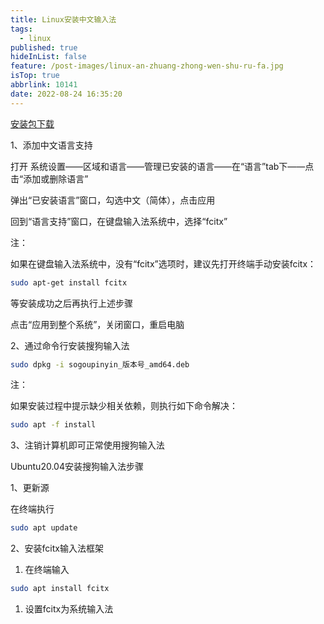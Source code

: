 ```yaml
---
title: Linux安装中文输入法
tags:
  - linux
published: true
hideInList: false
feature: /post-images/linux-an-zhuang-zhong-wen-shu-ru-fa.jpg
isTop: true
abbrlink: 10141
date: 2022-08-24 16:35:20
---
```

[安装包下载](https://shurufa.sogou.com)
<!-- more -->


1、添加中文语言支持

打开 系统设置——区域和语言——管理已安装的语言——在“语言”tab下——点击“添加或删除语言”

弹出“已安装语言”窗口，勾选中文（简体），点击应用

回到“语言支持”窗口，在键盘输入法系统中，选择“fcitx”

注：

如果在键盘输入法系统中，没有“fcitx”选项时，建议先打开终端手动安装fcitx：
```Bash
sudo apt-get install fcitx
```
等安装成功之后再执行上述步骤

点击“应用到整个系统”，关闭窗口，重启电脑

2、通过命令行安装搜狗输入法
```bash
sudo dpkg -i sogoupinyin_版本号_amd64.deb
```
注：

如果安装过程中提示缺少相关依赖，则执行如下命令解决：
```Bash
sudo apt -f install
```
3、注销计算机即可正常使用搜狗输入法

Ubuntu20.04安装搜狗输入法步骤

1、更新源

在终端执行
```bash
sudo apt update
```
2、安装fcitx输入法框架

1. 在终端输入 
```Bash
sudo apt install fcitx
```
1. 设置fcitx为系统输入法
